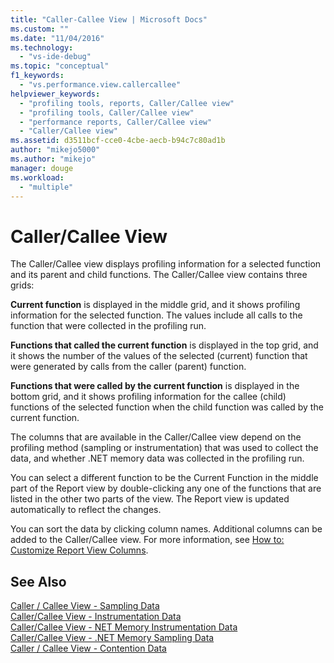 ```yaml
---
title: "Caller-Callee View | Microsoft Docs"
ms.custom: ""
ms.date: "11/04/2016"
ms.technology: 
  - "vs-ide-debug"
ms.topic: "conceptual"
f1_keywords: 
  - "vs.performance.view.callercallee"
helpviewer_keywords: 
  - "profiling tools, reports, Caller/Callee view"
  - "profiling tools, Caller/Callee view"
  - "performance reports, Caller/Callee view"
  - "Caller/Callee view"
ms.assetid: d3511bcf-cce0-4cbe-aecb-b94c7c80ad1b
author: "mikejo5000"
ms.author: "mikejo"
manager: douge
ms.workload: 
  - "multiple"
---
```

# Caller/Callee View
The Caller/Callee view displays profiling information for a selected function and its parent and child functions. The Caller/Callee view contains three grids:  
  
 **Current function** is displayed in the middle grid, and it shows profiling information for the selected function. The values include all calls to the function that were collected in the profiling run.  
  
 **Functions that called the current function** is displayed in the top grid, and it shows the number of the values of the selected (current) function that were generated by calls from the caller (parent) function.  
  
 **Functions that were called by the current function** is displayed in the bottom grid, and it shows profiling information for the callee (child) functions of the selected function when the child function was called by the current function.  
  
 The columns that are available in the Caller/Callee view depend on the profiling method (sampling or instrumentation) that was used to collect the data, and whether .NET memory data was collected in the profiling run.  
  
 You can select a different function to be the Current Function in the middle part of the Report view by double-clicking any one of the functions that are listed in the other two parts of the view. The Report view is updated automatically to reflect the changes.  
  
 You can sort the data by clicking column names. Additional columns can be added to the Caller/Callee view. For more information, see [How to: Customize Report View Columns](../profiling/how-to-customize-report-view-columns.md).  
  
## See Also  
 [Caller / Callee View - Sampling Data](../profiling/caller-callee-view-sampling-data.md)   
 [Caller/Callee View - Instrumentation Data](../profiling/caller-callee-view-instrumentation-data.md)   
 [Caller/Callee View - NET Memory Instrumentation Data](../profiling/caller-callee-view-net-memory-instrumentation-data.md)   
 [Caller/Callee View - .NET Memory Sampling Data](../profiling/caller-callee-view-dotnet-memory-sampling-data.md)   
 [Caller / Callee View -  Contention Data](../profiling/caller-callee-view-contention-data.md)
